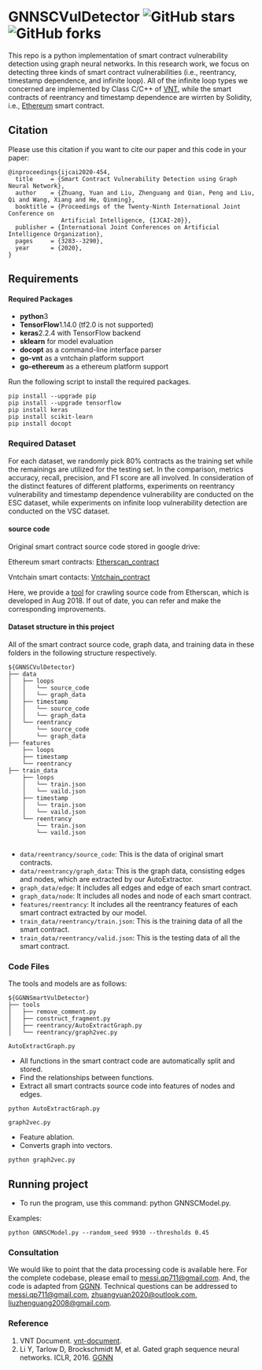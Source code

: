 # GNNSCVulDetector ![GitHub stars](https://img.shields.io/github/stars/Messi-Q/GNNSCVulDetector.svg?style=plastic) ![GitHub forks](https://img.shields.io/github/forks/Messi-Q/GNNSCVulDetector.svg?color=blue&style=plastic) 

This repo is a python implementation of smart contract vulnerability detection using graph neural networks. 
In this research work, we focus on detecting three kinds of smart contract vulnerabilities (i.e., reentrancy, timestamp dependence, and infinite loop).
All of the infinite loop types we concerned are implemented by Class C/C++ of [VNT](https://github.com/vntchain/go-vnt), 
while the smart contracts of reentrancy and timestamp dependence are wirrten by Solidity, i.e., [Ethereum](https://etherscan.io/) smart contract.


## Citation
Please use this citation if you want to cite our paper and this code in your paper:
```
@inproceedings{ijcai2020-454,
  title     = {Smart Contract Vulnerability Detection using Graph Neural Network},
  author    = {Zhuang, Yuan and Liu, Zhenguang and Qian, Peng and Liu, Qi and Wang, Xiang and He, Qinming},
  booktitle = {Proceedings of the Twenty-Ninth International Joint Conference on
               Artificial Intelligence, {IJCAI-20}},
  publisher = {International Joint Conferences on Artificial Intelligence Organization}, 
  pages     = {3283--3290},
  year      = {2020},
}

``` 


## Requirements

#### Required Packages
* **python**3
* **TensorFlow**1.14.0 (tf2.0 is not supported)
* **keras**2.2.4 with TensorFlow backend
* **sklearn** for model evaluation
* **docopt** as a command-line interface parser 
* **go-vnt** as a vntchain platform support
* **go-ethereum** as a ethereum platform support

Run the following script to install the required packages.
```shell
pip install --upgrade pip
pip install --upgrade tensorflow
pip install keras
pip install scikit-learn
pip install docopt
```

### Required Dataset
For each dataset, we randomly pick 80% contracts as the training set while the remainings are utilized for the testing set. 
In the comparison, metrics accuracy, recall, precision, and F1 score are all involved. In consideration of the distinct features of different platforms, 
experiments on reentrancy vulnerability and timestamp dependence vulnerability are conducted on the ESC dataset, while experiments on infinite loop vulnerability detection are conducted on the VSC dataset.

#### source code
Original smart contract source code stored in google drive:

Ethereum smart contracts:  [Etherscan_contract](https://drive.google.com/open?id=1h9aFFSsL7mK4NmVJd4So7IJlFj9u0HRv)

Vntchain smart contacts: [Vntchain_contract](https://drive.google.com/open?id=1FTb__ERCOGNGM9dTeHLwAxBLw7X5Td4v)

Here, we provide a [tool](https://github.com/Messi-Q/Crawler) for crawling source code from Etherscan, which is developed in Aug 2018. 
If out of date, you can refer and make the corresponding improvements.

#### Dataset structure in this project
All of the smart contract source code, graph data, and training data in these folders in the following structure respectively.
```shell
${GNNSCVulDetector}
├── data
│   ├── loops
│   │   └── source_code
│   │   └── graph_data
│   ├── timestamp
│   │   └── source_code
│   │   └── graph_data
│   └── reentrancy
│       └── source_code
│       └── graph_data
├── features
    ├── loops
    ├── timestamp
    └── reentrancy
├── train_data
    ├── loops
    │   └── train.json
    │   └── vaild.json
    ├── timestamp
    │   └── train.json
    │   └── vaild.json
    └── reentrancy
        └── train.json
        └── vaild.json
      

```

* `data/reentrancy/source_code`:  This is the data of original smart contracts.
* `data/reentrancy/graph_data`: This is the graph data, consisting edges and nodes, which are extracted by our AutoExtractor.
* `graph_data/edge`: It includes all edges and edge of each smart contract.
* `graph_data/node`: It includes all nodes and node of each smart contract.
* `features/reentrancy`: It includes all the reentrancy features of each smart contract extracted by our model.
* `train_data/reentrancy/train.json`: This is the training data of all the smart contract.
* `train_data/reentrancy/valid.json`: This is the testing data of all the smart contract.


### Code Files
The tools and models are as follows:
```shell
${GGNNSmartVulDetector}
├── tools
│   ├── remove_comment.py
│   ├── construct_fragment.py
│   ├── reentrancy/AutoExtractGraph.py
│   └── reentrancy/graph2vec.py
```

`AutoExtractGraph.py`
* All functions in the smart contract code are automatically split and stored.
* Find the relationships between functions.
* Extract all smart contracts source code into features of nodes and edges.
```shell
python AutoExtractGraph.py
```

`graph2vec.py`
* Feature ablation.
* Converts graph into vectors.
```shell
python graph2vec.py
```


## Running project
* To run the program, use this command: python GNNSCModel.py.

Examples:
```shell
python GNNSCModel.py --random_seed 9930 --thresholds 0.45
```

### Consultation
We would like to point that the data processing code is available here. 
For the complete codebase, please email to messi.qp711@gmail.com. And, the code is adapted from [GGNN](https://github.com/Microsoft/gated-graph-neural-network-samples).
Technical questions can be addressed to messi.qp711@gmail.com, zhuangyuan2020@outlook.com, liuzhenguang2008@gmail.com.



### Reference
1. VNT Document. [vnt-document](https://github.com/vntchain/vnt-documentation).
2. Li Y, Tarlow D, Brockschmidt M, et al. Gated graph sequence neural networks. ICLR, 2016. [GGNN](https://arxiv.org/abs/1511.05493)



